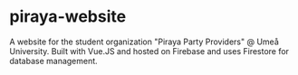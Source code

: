 # piraya-website

A website for the student organization "Piraya Party Providers" @ Umeå University.
Built with Vue.JS and hosted on Firebase and uses Firestore for database management.